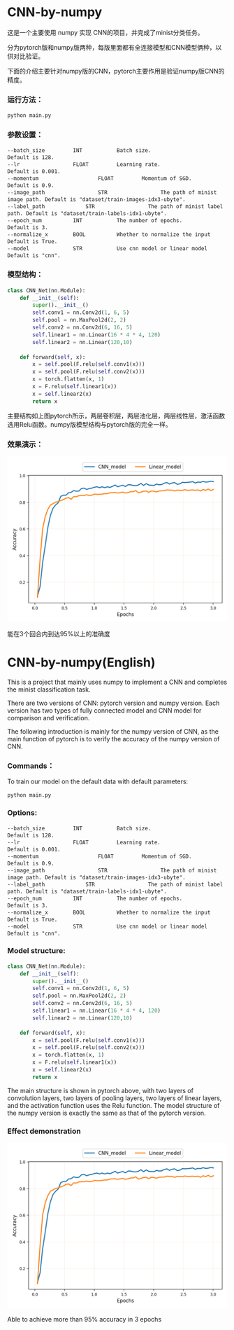 # CNN-by-numpy
这是一个主要使用 numpy 实现 CNN的项目，并完成了minist分类任务。

分为pytorch版和numpy版两种，每版里面都有全连接模型和CNN模型俩种，以供对比验证。

下面的介绍主要针对numpy版的CNN，pytorch主要作用是验证numpy版CNN的精度。

### 运行方法：

```bash
python main.py
```



### 参数设置：

```
--batch_size         INT           Batch size.                    Default is 128.    
--lr                 FLOAT         Learning rate.                 Default is 0.001.
--momentum					 FLOAT         Momentum of SGD.							  Default is 0.9.
--image_path				 STR    			 The path of minist image path. Default is "dataset/train-images-idx3-ubyte".
--label_path  			 STR    			 The path of minist label path. Default is "dataset/train-labels-idx1-ubyte".
--epoch_num          INT           The number of epochs.          Default is 3.
--normalize_x        BOOL          Whether to normalize the input Default is True.
--model              STR           Use cnn model or linear model  Default is "cnn".
```



### 模型结构：

```python
class CNN_Net(nn.Module):
    def __init__(self):
        super().__init__()
        self.conv1 = nn.Conv2d(1, 6, 5)
        self.pool = nn.MaxPool2d(2, 2)
        self.conv2 = nn.Conv2d(6, 16, 5)
        self.linear1 = nn.Linear(16 * 4 * 4, 120)
        self.linear2 = nn.Linear(120,10)

    def forward(self, x):
        x = self.pool(F.relu(self.conv1(x)))
        x = self.pool(F.relu(self.conv2(x)))
        x = torch.flatten(x, 1)
        x = F.relu(self.linear1(x))
        x = self.linear2(x)
        return x
```

主要结构如上图pytorch所示，两层卷积层，两层池化层，两层线性层，激活函数选用Relu函数。numpy版模型结构与pytorch版的完全一样。



### 效果演示：





![Figure_1](pics/Figure_1.png)

能在3个回合内到达95%以上的准确度





# CNN-by-numpy(English)

This is a project that mainly uses numpy to implement a CNN and completes the minist classification task.

There are two versions of CNN: pytorch version and numpy version. Each version has two types of fully connected model and CNN model for comparison and verification.

The following introduction is mainly for the numpy version of CNN, as the main function of pytorch is to verify the accuracy of the numpy version of CNN.



### Commands：

To train our model on the default data with default parameters:

```
python main.py
```



### Options:
```
--batch_size         INT           Batch size.                    Default is 128.    
--lr                 FLOAT         Learning rate.                 Default is 0.001.
--momentum					 FLOAT         Momentum of SGD.							  Default is 0.9.
--image_path				 STR    			 The path of minist image path. Default is "dataset/train-images-idx3-ubyte".
--label_path  			 STR    			 The path of minist label path. Default is "dataset/train-labels-idx1-ubyte".
--epoch_num          INT           The number of epochs.          Default is 3.
--normalize_x        BOOL          Whether to normalize the input Default is True.
--model              STR           Use cnn model or linear model  Default is "cnn".
```

### Model structure:

```python
class CNN_Net(nn.Module):
    def __init__(self):
        super().__init__()
        self.conv1 = nn.Conv2d(1, 6, 5)
        self.pool = nn.MaxPool2d(2, 2)
        self.conv2 = nn.Conv2d(6, 16, 5)
        self.linear1 = nn.Linear(16 * 4 * 4, 120)
        self.linear2 = nn.Linear(120,10)

    def forward(self, x):
        x = self.pool(F.relu(self.conv1(x)))
        x = self.pool(F.relu(self.conv2(x)))
        x = torch.flatten(x, 1)
        x = F.relu(self.linear1(x))
        x = self.linear2(x)
        return x
```
The main structure is shown in pytorch above, with two layers of convolution layers, two layers of pooling layers, two layers of linear layers, and the activation function uses the Relu function. The model structure of the numpy version is exactly the same as that of the pytorch version.

### Effect demonstration

![Figure_1](pics/Figure_1.png)


Able to achieve more than 95% accuracy in 3 epochs
